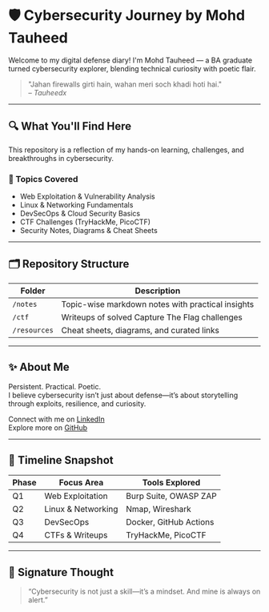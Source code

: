 
# 🛡️ Cybersecurity Journey by Mohd Tauheed

Welcome to my digital defense diary! I'm Mohd Tauheed — a BA graduate turned cybersecurity explorer, blending technical curiosity with poetic flair.

> "Jahan firewalls girti hain, wahan meri soch khadi hoti hai."  
> _– Tauheedx_

---

## 🔍 What You'll Find Here

This repository is a reflection of my hands-on learning, challenges, and breakthroughs in cybersecurity.

### 🔐 Topics Covered
- Web Exploitation & Vulnerability Analysis  
- Linux & Networking Fundamentals  
- DevSecOps & Cloud Security Basics  
- CTF Challenges (TryHackMe, PicoCTF)  
- Security Notes, Diagrams & Cheat Sheets  

---

## 🗂️ Repository Structure

| Folder        | Description                                      |
|---------------|--------------------------------------------------|
| `/notes`      | Topic-wise markdown notes with practical insights |
| `/ctf`        | Writeups of solved Capture The Flag challenges   |
| `/resources`  | Cheat sheets, diagrams, and curated links        |

---

## ✨ About Me

Persistent. Practical. Poetic.  
I believe cybersecurity isn’t just about defense—it’s about storytelling through exploits, resilience, and curiosity.

Connect with me on [LinkedIn](https://www.linkedin.com/in/your-link)  
Explore more on [GitHub](https://github.com/tauheedx)

---

## 📅 Timeline Snapshot

| Phase | Focus Area | Tools Explored |
|-------|------------|----------------|
| Q1    | Web Exploitation | Burp Suite, OWASP ZAP |
| Q2    | Linux & Networking | Nmap, Wireshark |
| Q3    | DevSecOps | Docker, GitHub Actions |
| Q4    | CTFs & Writeups | TryHackMe, PicoCTF |

---

## 💬 Signature Thought

> “Cybersecurity is not just a skill—it’s a mindset. And mine is always on alert.”



